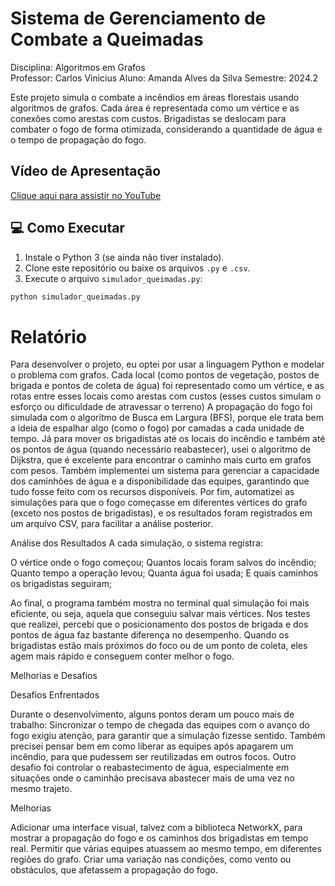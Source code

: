 # Sistema de Gerenciamento de Combate a Queimadas

Disciplina: Algoritmos em Grafos  
Professor: Carlos Vinicius 
Aluno: Amanda Alves da Silva
Semestre: 2024.2  


Este projeto simula o combate a incêndios em áreas florestais usando algoritmos de grafos. 
Cada área é representada como um vértice e as conexões como arestas com custos. 
Brigadistas se deslocam para combater o fogo de forma otimizada, considerando a quantidade de água e o tempo de propagação do fogo.


## Vídeo de Apresentação


[Clique aqui para assistir no YouTube](https://youtu.be/FBwUHPYCcpw)



## 💻 Como Executar

1. Instale o Python 3 (se ainda não tiver instalado).
2. Clone este repositório ou baixe os arquivos `.py` e `.csv`.
3. Execute o arquivo `simulador_queimadas.py`:

```bash
python simulador_queimadas.py
```

# Relatório 

Para desenvolver o projeto, eu optei por usar a linguagem Python e modelar o problema com grafos. Cada local (como pontos de vegetação, postos de brigada e pontos de coleta de água) foi representado como um vértice, e as rotas entre esses locais como arestas com custos (esses custos simulam o esforço ou dificuldade de atravessar o terreno)
A propagação do fogo foi simulada com o algoritmo de Busca em Largura (BFS), porque ele trata bem a ideia de espalhar algo (como o fogo) por camadas a cada unidade de tempo.
Já para mover os brigadistas até os locais do incêndio e também até os pontos de água (quando necessário reabastecer), usei o algoritmo de Dijkstra, que é excelente para encontrar o caminho mais curto em grafos com pesos.
Também implementei um sistema para gerenciar a capacidade dos caminhões de água e a disponibilidade das equipes, garantindo que tudo fosse feito com os recursos disponíveis.
Por fim, automatizei as simulações para que o fogo começasse em diferentes vértices do grafo (exceto nos postos de brigadistas), e os resultados foram registrados em um arquivo CSV, para facilitar a análise posterior.

Análise dos Resultados
A cada simulação, o sistema registra:

O vértice onde o fogo começou;
Quantos locais foram salvos do incêndio;
Quanto tempo a operação levou;
Quanta água foi usada;
E quais caminhos os brigadistas seguiram;

Ao final, o programa também mostra no terminal qual simulação foi mais eficiente, ou seja, aquela que conseguiu salvar mais vértices.
Nos testes que realizei, percebi que o posicionamento dos postos de brigada e dos pontos de água faz bastante diferença no desempenho. 
Quando os brigadistas estão mais próximos do foco ou de um ponto de coleta, eles agem mais rápido e conseguem conter melhor o fogo.

Melhorias e Desafios

Desafios Enfrentados

Durante o desenvolvimento, alguns pontos deram um pouco mais de trabalho:
Sincronizar o tempo de chegada das equipes com o avanço do fogo exigiu atenção, para garantir que a simulação fizesse sentido.
Também precisei pensar bem em como liberar as equipes após apagarem um incêndio, para que pudessem ser reutilizadas em outros focos.
Outro desafio foi controlar o reabastecimento de água, especialmente em situações onde o caminhão precisava abastecer mais de uma vez no mesmo trajeto.

Melhorias

Adicionar uma interface visual, talvez com a biblioteca NetworkX, para mostrar a propagação do fogo e os caminhos dos brigadistas em tempo real.
Permitir que várias equipes atuassem ao mesmo tempo, em diferentes regiões do grafo.
Criar uma variação nas condições, como vento ou obstáculos, que afetassem a propagação do fogo.


